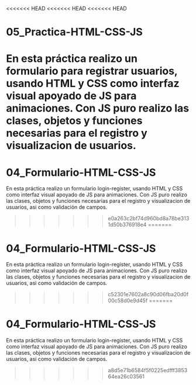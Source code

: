 <<<<<<< HEAD
<<<<<<< HEAD
<<<<<<< HEAD
# 05_Practica-HTML-CSS-JS
En esta práctica realizo un formulario para registrar usuarios, usando HTML y CSS como interfaz visual apoyado de JS para animaciones. Con JS puro realizo las clases, objetos y funciones necesarias para el registro y visualizacion de usuarios.
=======
# 04_Formulario-HTML-CSS-JS
En esta práctica realizo un formulario login-register, usando HTML y CSS como interfaz visual apoyado de JS para animaciones. Con JS puro realizo las clases, objetos y funciones necesarias para el registro y visualizacion de usuarios, asi como validación de campos.
>>>>>>> e0a263c2bf74d960bd8a78be3131d50b376918e4
=======
# 04_Formulario-HTML-CSS-JS
En esta práctica realizo un formulario login-register, usando HTML y CSS como interfaz visual apoyado de JS para animaciones. Con JS puro realizo las clases, objetos y funciones necesarias para el registro y visualizacion de usuarios, asi como validación de campos.
>>>>>>> c52301e7602a8c90d06fba20d0f00c58d0e9d45f
=======
# 04_Formulario-HTML-CSS-JS
En esta práctica realizo un formulario login-register, usando HTML y CSS como interfaz visual apoyado de JS para animaciones. Con JS puro realizo las clases, objetos y funciones necesarias para el registro y visualizacion de usuarios, asi como validación de campos.
>>>>>>> a8d5e71b6584f5f0225edfff385364ea26c03561

